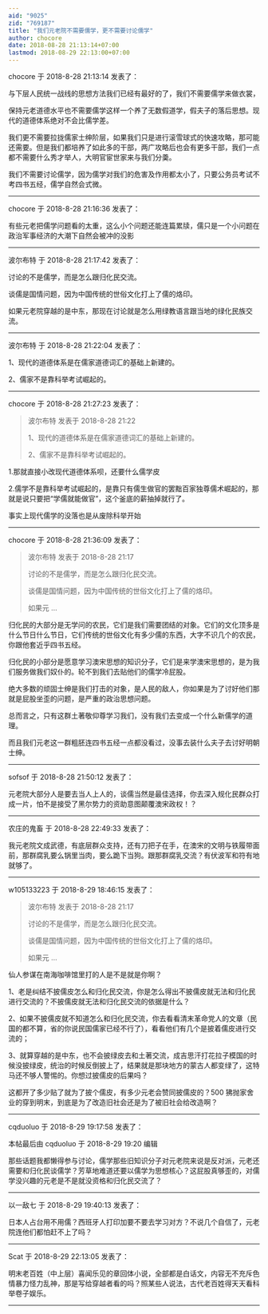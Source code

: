 ```yaml
---
aid: "9025"
zid: "769187"
title: "我们元老院不需要儒学，更不需要讨论儒学"
author: chocore
date: 2018-08-28 21:13:14+07:00
lastmod: 2018-08-29 22:13:00+07:00
---
```


chocore 于 2018-8-28 21:13:14 发表了：

与下层人民统一战线的思想方法我们已经有最好的了，我们不需要儒学来做衣裳，

保持元老道德水平也不需要儒学这样一个养了无数假道学，假夫子的落后思想。现代的道德体系绝对不会比儒学差。

我们更不需要拉拢儒家士绅阶层，如果我们只是进行滚雪球式的快速攻略，那可能还需要。但是我们都培养了如此多的干部，两广攻略后也会有更多干部，我们一点都不需要什么秀才举人，大明官宦世家来与我们分羮。

我们不需要讨论儒学，因为儒学对我们的危害及作用都太小了，只要公务员考试不考四书五经，儒学自然会式微。

---

chocore 于 2018-8-28 21:16:36 发表了：

有些元老把儒学问题看的太重，这么小个问题还能连篇累牍，儒只是一个小问题在政治军事经济的大潮下自然会被冲的没影

---

波尔布特 于 2018-8-28 21:17:42 发表了：

讨论的不是儒学，而是怎么跟归化民交流。

谈儒是国情问题，因为中国传统的世俗文化打上了儒的烙印。

如果元老院穿越的是中东，那现在讨论就是怎么用绿教语言跟当地的绿化民族交流。

---

波尔布特 于 2018-8-28 21:22:04 发表了：

1、现代的道德体系是在儒家道德词汇的基础上新建的。

2、儒家不是靠科举考试崛起的。

---

chocore 于 2018-8-28 21:27:23 发表了：

> 波尔布特 发表于 2018-8-28 21:22
>
> 1、现代的道德体系是在儒家道德词汇的基础上新建的。
>
> 2、儒家不是靠科举考试崛起的。

1.那就直接小改现代道德体系呗，还要什么儒学皮

2.儒学不是靠科举考试崛起的，是靠只有儒生做官的罢黜百家独尊儒术崛起的，那就是说只要把“学儒就能做官”，这个釜底的薪抽掉就行了。

事实上现代儒学的没落也是从废除科举开始

---

chocore 于 2018-8-28 21:36:09 发表了：

> 波尔布特 发表于 2018-8-28 21:17
>
> 讨论的不是儒学，而是怎么跟归化民交流。
>
> 谈儒是国情问题，因为中国传统的世俗文化打上了儒的烙印。
>
> 如果元 ...

归化民的大部分是无学问的农民，它们是我们需要团结的对象。它们的文化顶多是什么节日什么节日，它们传统的世俗文化有多少儒的东西，大字不识几个的农民，你跟他套近乎四书五经。

归化民的小部分是愿意学习澳宋思想的知识分子，它们是来学澳宋思想的，是为我们服务做我们奴仆的。轮不到我们去贴他们的儒学冷屁股。

绝大多数的顽固士绅是我们打击的对象，是人民的敌人，你如果是为了讨好他们那就是屁股坐歪的问题，是严重的政治思想问题。

总而言之，只有这群土著敬仰尊学习我们，没有我们去变成一个什么新儒学的道理。

而且我们元老这一群粗胚连四书五经一点都没看过，没事去装什么夫子去讨好明朝士绅。

---

sofsof 于 2018-8-28 21:50:12 发表了：

元老院大部分人是要去当人上人的，谈儒当然是最佳选择，你去深入规化民群众打成一片，怕不是接受了黑尔势力的资助意图颠覆澳宋政权！？

---

农庄的鬼畜 于 2018-8-28 22:49:33 发表了：

我元老院文成武德，有底层群众支持，还有刀把子在手，在澳宋的文明与铁履带面前，那群腐乳要么锅里当肉，要么跪下当狗。跟那群腐乳交流？有伏波军和符有地就够了。

---

w105133223 于 2018-8-29 18:46:15 发表了：

> 波尔布特 发表于 2018-8-28 21:17
>
> 讨论的不是儒学，而是怎么跟归化民交流。
>
> 谈儒是国情问题，因为中国传统的世俗文化打上了儒的烙印。
>
> 如果元 ...

仙人参谋在南海咖啡馆里打的人是不是就是你啊？

1、老是纠结不披儒皮怎么和归化民交流，你是怎么得出不披儒皮就无法和归化民进行交流的？不披儒皮就无法和归化民交流的依据是什么？

2、如果不披儒皮就不知道怎么和归化民交流，你去看看清末革命党人的文章（民国的都不算，省的你说民国儒家已经不行了），看看他们有几个是披着儒皮进行交流的；

3、就算穿越的是中东，也不会披绿皮去和土著交流，成吉思汗打花拉子模国的时候没披绿皮，统治的时候反倒披上了，结果就是那块地方的蒙古人都变绿了，这特马还不够人警惕的。你想过披儒皮的后果吗？

这都开了多少贴了就为了披个儒皮，有多少元老会赞同披儒皮的？500 狒抛家舍业的穿到明末，到底是为了改造旧社会还是为了被旧社会给改造啊？

---

cqduoluo 于 2018-8-29 19:17:58 发表了：

本帖最后由 cqduoluo 于 2018-8-29 19:20 编辑

那些话题我都懒得参与讨论，儒学那些旧知识分子对元老院来说是反对派，元老还需要和归化民谈儒学？芳草地难道还要以儒学为思想核心？这屁股真够歪的，对儒学没兴趣的元老是不是就没资格和归化民交流了？

---

以一敌七 于 2018-8-29 19:40:13 发表了：

日本人占台用不用儒？西班牙人打印加要不要去学习对方？不说几个自信了，元老院连他们都怕赶不上了吗？

---

Scat 于 2018-8-29 22:13:05 发表了：

明末老百姓（中上层）喜闻乐见的章回体小说，全部都是白话文，内容无不充斥色情暴力怪力乱神，那是写给穿越者看的吗？照某些人说法，古代老百姓得天天看科举卷子娱乐。

---
